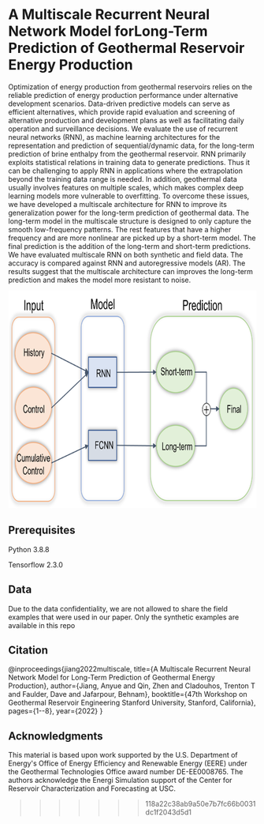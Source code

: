 # A Multiscale Recurrent Neural Network Model forLong-Term Prediction of Geothermal Reservoir Energy Production

Optimization of energy production from geothermal reservoirs relies on the reliable prediction of energy production performance under alternative development scenarios. Data-driven predictive models can serve as efficient alternatives, which provide rapid evaluation and screening of alternative production and development plans as well as facilitating daily operation and surveillance decisions. We evaluate the use of recurrent neural networks (RNN), as machine learning architectures for the representation and prediction of sequential/dynamic data, for the long-term prediction of brine enthalpy from the geothermal reservoir. RNN primarily exploits statistical relations in training data to generate predictions. Thus it can be challenging to apply RNN in applications where the extrapolation beyond the training data range is needed. In addition, geothermal data usually involves features on multiple scales, which makes complex deep learning models more vulnerable to overfitting. To overcome these issues, we have developed a multiscale architecture for RNN to improve its generalization power for the long-term prediction of geothermal data. The long-term model in the multiscale structure is designed to only capture the smooth low-frequency patterns. The rest features that have a higher frequency and are more nonlinear are picked up by a short-term model. The final prediction is the addition of the long-term and short-term predictions. We have evaluated multiscale RNN on both synthetic and field data. The accuracy is compared against RNN and autoregressive models (AR). The results suggest that the multiscale architecture can improves the long-term prediction and makes the model more resistant to noise. 

<p align="center">
<img src="https://github.com/AnyueJ/Geothermal_Multiscale/blob/main/Image/Figure4.png" width="722" height="440">
</p>

## Prerequisites
Python 3.8.8

Tensorflow 2.3.0

## Data
Due to the data confidentiality, we are not allowed to share the field examples that were used in our paper. Only the synthetic examples are available in this repo

## Citation
@inproceedings{jiang2022multiscale,
  title={A Multiscale Recurrent Neural Network Model for Long-Term Prediction of Geothermal Energy Production},
  author={Jiang, Anyue and Qin, Zhen and Cladouhos, Trenton T and Faulder, Dave and Jafarpour, Behnam},
  booktitle={47th Workshop on Geothermal Reservoir Engineering Stanford University, Stanford, California},
  pages={1--8},
  year={2022}
}

## Acknowledgments
This material is based upon work supported by the U.S. Department of Energy's Office of Energy Efficiency and Renewable Energy (EERE) under the Geothermal Technologies Office award number DE-EE0008765. The authors acknowledge the Energi Simulation support of the Center for Reservoir Characterization and Forecasting at USC.
>>>>>>> 118a22c38ab9a50e7b7fc66b0031dc1f2043d5d1
